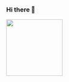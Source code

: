 ### Hi there 👋

<!--
**Elianderson-Cruz/Elianderson-Cruz** is a ✨ _special_ ✨ repository because its `README.md` (this file) appears on your GitHub profile.

Here are some ideas to get you started:

- 🔭 I’m currently working on ...
- 🌱 I’m currently learning ...
- 👯 I’m looking to collaborate on ...
- 🤔 I’m looking for help with ...
- 💬 Ask me about ...
- 📫 How to reach me: ...
- 😄 Pronouns: ...
- ⚡ Fun fact: ...
-->

<div>
<img align = "left" height ="150em" src = "https://media.giphy.com/media/v1.Y2lkPTc5MGI3NjExZWU3NzFlNWM4YWI1NzBhYmFjMmMwOTVlZTVjMWZmMWFmY2U0ZmI4OSZjdD1n/peejAu3BFzm5WfpIuc/giphy.gif">
</div>
